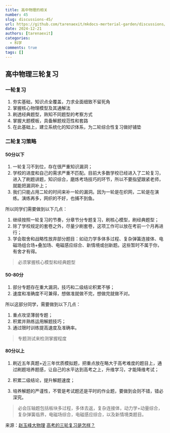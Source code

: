 ```yaml
---
title: 高中物理的相关
number: 45
slug: discussions-45/
url: https://github.com/tarenaexit/mkdocs-merterial-garden/discussions/45
date: 2024-12-21
authors: [tarenaexit]
categories: 
  - 科学
comments: true
tags: []
---
```


## 高中物理三轮复习
### 一轮复习
1. 夯实基础，知识点全覆盖，力求全面细致不留死角
2. 掌握核心物理模型及其通解法
3. 刷透经典题型，熟知不同题型的考察方式
4. 掌握大题模板，具备解题规范性和套路
5. 在此基础上，建立系统化的知识体系，为二轮综合性复习做好铺垫
<!-- more -->
### 二轮复习策略
#### 50分以下
1. 一轮复习不到位，存在很严重知识漏洞；
2. 学校的进度和自己的需求严重不匹配。目前大多数学校已经进入了二轮复习，进入了刷题讲题，知识综合，磨炼考场技巧的环节，所以不要指望跟紧老师，就能把漏洞补上；
3. 我们只能占用二轮的时间来补一轮的漏洞。因为一轮是在织网，二轮是在演练。演练再多，网织的不好，也捕不到鱼。

所以同学们需要做到以下几点：
1. 继续按照一轮复习的节奏，分章节分专题复习，刷核心模型，刷经典题型；
2. 除了学校规定的套卷之外，尽量少刷套卷，这项工作可以放在考前一个月再进行；
3. 学会取舍和战略性放弃部分题目：如动力学多体多过程、复杂弹簧连接体、电磁场组合场+叠加场、电磁感应综合、新情境或创新题。这些暂时不属于你，有舍才有得。

> 必须掌握核心模型和经典题型

#### 50-80分

1. 部分专题存在重大漏洞，技巧和二级结论积累不够；
2. 速度和准确度不可兼得，想做准就做不完，想做完就做不对。

所以这部分同学，需要做到以下几点：
1. 重点攻坚薄弱专题；
2. 积累并熟练运用解题技巧；
3. 通过限时训练提高速度及准确率。

> 专题测试来检测掌握程度

#### 80分以上

1. 刷近五年真题+近三年优质模拟题，把重点放在略大于高考难度的题目上，通过刷题培养题感，让自己的水平达到高考之上，升维学习，才能降维考试；

2. 积累二级结论，提升解题速度；

3. 培养解题的严谨性，不管是考试题还是平时的作业题，要做到会则不错，错必深究。

> 必会压轴题包括板块多过程，多体去返，复杂连接体，动力学+动量综合，复杂弹簧临界，电磁场综合，电磁感应综合，以及新情境类题目。

来源：[赵玉峰大物理](https://www.zhihu.com/question/368275023/answer/1754784251)
[高考的三轮复习是怎样？](https://www.zhihu.com/question/296525872)